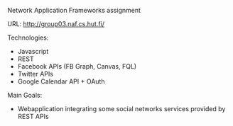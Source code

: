 Network Application Frameworks assignment

URL: http://group03.naf.cs.hut.fi/

Technologies:
- Javascript
- REST
- Facebook APIs (FB Graph, Canvas, FQL)
- Twitter APIs
- Google Calendar API + OAuth

Main Goals: 
- Webapplication integrating some social networks services provided by REST APIs 
